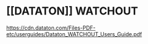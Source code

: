 # [[DATATON]] WATCHOUT

https://cdn.dataton.com/Files-PDF-etc/userguides/Dataton_WATCHOUT_Users_Guide.pdf
